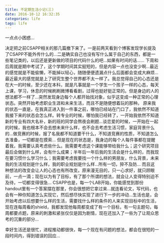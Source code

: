 ```yaml
---
title: 不定期生活小记(三)
date: 2016-10-12 16:32:35
categories: life
tags: life
---
```


一点点小困惑...

<!--more-->
决定把之前CSAPP相关的那几篇撤下来了。一是前两天看到个博客发现学长提及了CSAPP不能外传什么的...二是确实自己也没有写什么属于自己的东西，都是一些笔记类的，以后还是更新做的项目的代码什么的吧...如果有时间的话......
下周和后周就是期中考试了，这个学期时间其实挺短的，但是内容一点也没变少啊...最近的感觉就是不能偷懒，不能掉以轻心，随随便便遗漏点什么后面都会变成大麻烦...
最近最大的感觉就是上了研究生整个世界都不太一样了。我总觉得自己的心态还是在大一的时候，至少还在本科，就是凡事就是一个学生一个孩子一样的心态，每天上课，学习，休息的时候刷刷微博看看剧，过得也挺好挺正常的。但是身边的人的想法都不一样了...突然发现身边每个人都开始找对象，似乎这变成一种正常的心理状态。突然开始考虑职业生涯和未来生活，而且不是随便想着玩的那种。
原来我的状态一直是，在我真正进入到一件事之前，哪怕已经站在门口了，我依然不知道我接下来的状态会怎么样。转专业的时候，哪怕我已经转了，一开始我依然不知道新的专业有四大名补，新的班的同学会熬夜会刷题...谈恋爱的时候，一开始在一起的时候，我也根本不会去想未来什么样，也不会去考虑生活习惯，家庭背景什么的...做竞赛的时候，报了名我都不知道要干什么，不知道竞赛的性质，不知道怎么去准备，一切都是在摸索...
但是现在的状态是，我身边的每个人每件事都在提醒着我，我需要认真考虑些什么。我需要考虑这个课能够带给我什么；这个研究项目最后会做到什么样，会有什么成果；半年后一年后我的生活会是什么样的，而我现在要习惯什么学习什么；我需要考虑我要找一个什么样的男朋友，什么背景，未来我的生活规划是什么样，我的职业规划是什么样...所有一切，猝不及防...
而且这种想法的改变会让人的心态也有所改变。原来漫无目的，只一心求好，就只顾眼前，一点一滴；现在以为有了目标，有了那个所谓的想法，就会让人变得特别迫不及待，一切都变得很急...
CSAPP也是，每一个LAB开始，你能感觉到那份handout里有一个答案摆在那里，你会很想把它拿过来...就连看论文，写代码，也会有一种你知道怎么实现它，然后想尽快实现了进行下一步的冲动...生活也是，会开始考虑以后想要什么样的生活，需要找什么样的条件的人来实现目标中的生活，现在连每周看的shield，我都发现他每周都变成了有一个目标，有一句主题句，每周都要点题，原来的刺激和紧张仅仅是因为剧情，现在还加入了一些为了让观众思考的沉重的部分...

幸好生活还是很忙，进程推动都很快，每一个现在有问题的想法，都会在很短的一段时间内，得到错误的回应...